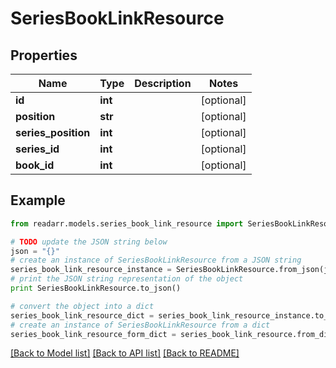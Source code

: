 # SeriesBookLinkResource


## Properties

Name | Type | Description | Notes
------------ | ------------- | ------------- | -------------
**id** | **int** |  | [optional] 
**position** | **str** |  | [optional] 
**series_position** | **int** |  | [optional] 
**series_id** | **int** |  | [optional] 
**book_id** | **int** |  | [optional] 

## Example

```python
from readarr.models.series_book_link_resource import SeriesBookLinkResource

# TODO update the JSON string below
json = "{}"
# create an instance of SeriesBookLinkResource from a JSON string
series_book_link_resource_instance = SeriesBookLinkResource.from_json(json)
# print the JSON string representation of the object
print SeriesBookLinkResource.to_json()

# convert the object into a dict
series_book_link_resource_dict = series_book_link_resource_instance.to_dict()
# create an instance of SeriesBookLinkResource from a dict
series_book_link_resource_form_dict = series_book_link_resource.from_dict(series_book_link_resource_dict)
```
[[Back to Model list]](../README.md#documentation-for-models) [[Back to API list]](../README.md#documentation-for-api-endpoints) [[Back to README]](../README.md)


